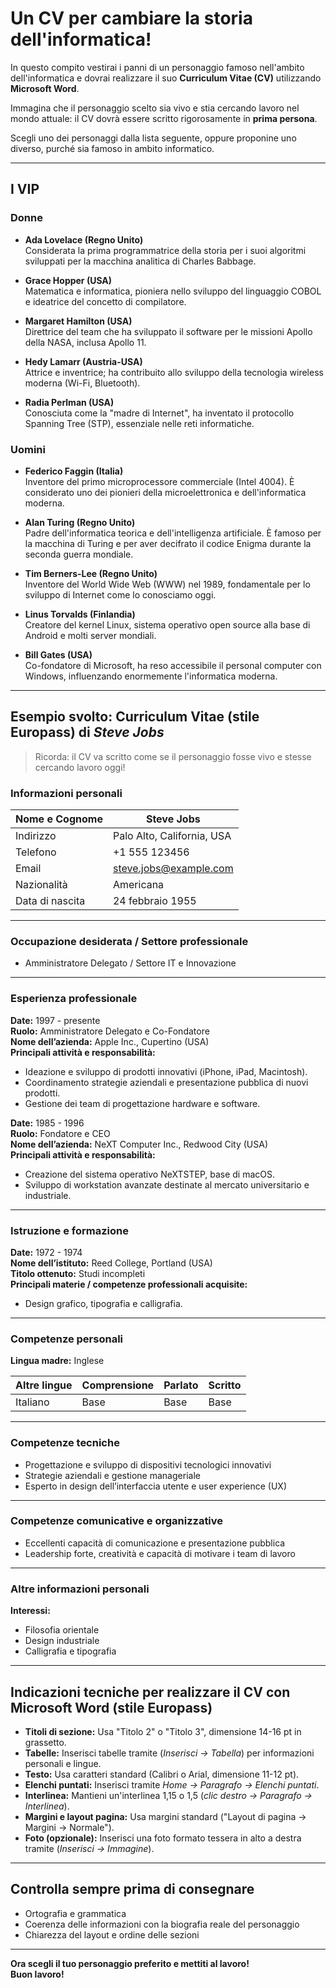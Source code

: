 # **Un CV per cambiare la storia dell'informatica!**

In questo compito vestirai i panni di un personaggio famoso nell'ambito dell'informatica e dovrai realizzare il suo **Curriculum Vitae (CV)** utilizzando **Microsoft Word**.

Immagina che il personaggio scelto sia vivo e stia cercando lavoro nel mondo attuale: il CV dovrà essere scritto rigorosamente in **prima persona**.

Scegli uno dei personaggi dalla lista seguente, oppure proponine uno diverso, purché sia famoso in ambito informatico.

---

## I VIP

### Donne

- **Ada Lovelace (Regno Unito)**  
   Considerata la prima programmatrice della storia per i suoi algoritmi sviluppati per la macchina analitica di Charles Babbage.

- **Grace Hopper (USA)**  
   Matematica e informatica, pioniera nello sviluppo del linguaggio COBOL e ideatrice del concetto di compilatore.

- **Margaret Hamilton (USA)**  
   Direttrice del team che ha sviluppato il software per le missioni Apollo della NASA, inclusa Apollo 11.

- **Hedy Lamarr (Austria-USA)**  
   Attrice e inventrice; ha contribuito allo sviluppo della tecnologia wireless moderna (Wi-Fi, Bluetooth).

- **Radia Perlman (USA)**  
   Conosciuta come la "madre di Internet", ha inventato il protocollo Spanning Tree (STP), essenziale nelle reti informatiche.

### Uomini

- **Federico Faggin (Italia)**  
   Inventore del primo microprocessore commerciale (Intel 4004). È considerato uno dei pionieri della microelettronica e dell'informatica moderna.

- **Alan Turing (Regno Unito)**  
   Padre dell'informatica teorica e dell'intelligenza artificiale. È famoso per la macchina di Turing e per aver decifrato il codice Enigma durante la seconda guerra mondiale.

- **Tim Berners-Lee (Regno Unito)**  
   Inventore del World Wide Web (WWW) nel 1989, fondamentale per lo sviluppo di Internet come lo conosciamo oggi.

- **Linus Torvalds (Finlandia)**  
   Creatore del kernel Linux, sistema operativo open source alla base di Android e molti server mondiali.

- **Bill Gates (USA)**  
   Co-fondatore di Microsoft, ha reso accessibile il personal computer con Windows, influenzando enormemente l'informatica moderna.

---

## Esempio svolto: Curriculum Vitae (stile Europass) di *Steve Jobs*

> Ricorda: il CV va scritto come se il personaggio fosse vivo e stesse cercando lavoro oggi!

### Informazioni personali

| Nome e Cognome   | Steve Jobs                       |
|------------------|----------------------------------|
| Indirizzo        | Palo Alto, California, USA       |
| Telefono         | +1 555 123456                    |
| Email            | steve.jobs@example.com           |
| Nazionalità      | Americana                        |
| Data di nascita  | 24 febbraio 1955                 |

---

### Occupazione desiderata / Settore professionale

- Amministratore Delegato / Settore IT e Innovazione

---

### Esperienza professionale

**Date:** 1997 - presente  
**Ruolo:** Amministratore Delegato e Co-Fondatore  
**Nome dell’azienda:** Apple Inc., Cupertino (USA)  
**Principali attività e responsabilità:**  

- Ideazione e sviluppo di prodotti innovativi (iPhone, iPad, Macintosh).  
- Coordinamento strategie aziendali e presentazione pubblica di nuovi prodotti.  
- Gestione dei team di progettazione hardware e software.

**Date:** 1985 - 1996  
**Ruolo:** Fondatore e CEO  
**Nome dell’azienda:** NeXT Computer Inc., Redwood City (USA)  
**Principali attività e responsabilità:**

- Creazione del sistema operativo NeXTSTEP, base di macOS.  
- Sviluppo di workstation avanzate destinate al mercato universitario e industriale.

---

### Istruzione e formazione

**Date:** 1972 - 1974  
**Nome dell’istituto:** Reed College, Portland (USA)  
**Titolo ottenuto:** Studi incompleti  
**Principali materie / competenze professionali acquisite:**

- Design grafico, tipografia e calligrafia.

---

### Competenze personali

**Lingua madre:** Inglese

| Altre lingue | Comprensione | Parlato | Scritto |
|--------------|--------------|---------|---------|
| Italiano     | Base         | Base    | Base    |

---

### Competenze tecniche

- Progettazione e sviluppo di dispositivi tecnologici innovativi
- Strategie aziendali e gestione manageriale
- Esperto in design dell’interfaccia utente e user experience (UX)

---

### Competenze comunicative e organizzative

- Eccellenti capacità di comunicazione e presentazione pubblica
- Leadership forte, creatività e capacità di motivare i team di lavoro

---

### Altre informazioni personali

**Interessi:**

- Filosofia orientale  
- Design industriale  
- Calligrafia e tipografia  

---

## Indicazioni tecniche per realizzare il CV con Microsoft Word (stile Europass)

- **Titoli di sezione:** Usa "Titolo 2" o "Titolo 3", dimensione 14-16 pt in grassetto.
- **Tabelle:** Inserisci tabelle tramite (*Inserisci → Tabella*) per informazioni personali e lingue.
- **Testo:** Usa caratteri standard (Calibri o Arial, dimensione 11-12 pt).
- **Elenchi puntati:** Inserisci tramite *Home → Paragrafo → Elenchi puntati*.
- **Interlinea:** Mantieni un'interlinea 1,15 o 1,5 (*clic destro → Paragrafo → Interlinea*).
- **Margini e layout pagina:** Usa margini standard ("Layout di pagina → Margini → Normale").
- **Foto (opzionale):** Inserisci una foto formato tessera in alto a destra tramite (*Inserisci → Immagine*).

---

## Controlla sempre prima di consegnare

- Ortografia e grammatica
- Coerenza delle informazioni con la biografia reale del personaggio
- Chiarezza del layout e ordine delle sezioni

---

**Ora scegli il tuo personaggio preferito e mettiti al lavoro!**  
**Buon lavoro!**
